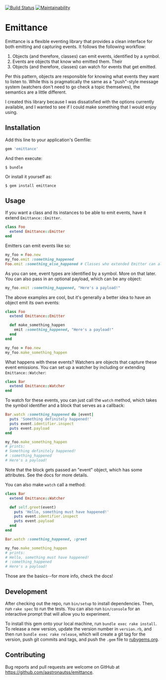 [![Build Status](https://travis-ci.org/aastronautss/emittance.svg?branch=master)](https://travis-ci.org/aastronautss/emittance) [![Maintainability](https://api.codeclimate.com/v1/badges/b5900e32c5a385c96c95/maintainability)](https://codeclimate.com/github/aastronautss/emittance/maintainability)

# Emittance

Emittance is a flexible eventing library that provides a clean interface for both emitting and capturing events. It follows the following workflow:

1. Objects (and therefore, classes) can emit events, identified by a symbol.
2. Events are objects that know who emitted them. Their
3. Objects (and therefore, classes) can watch for events that get emitted.

Per this pattern, objects are responsible for knowing what events they want to listen to. While this is pragmatically the same as a "push"-style message system (watchers don't need to go check a topic themselves), the semantics are a little different.

I created this library because I was dissatisfied with the options currently available, and I wanted to see if I could make something that I would enjoy using.

## Installation

Add this line to your application's Gemfile:

```ruby
gem 'emittance'
```

And then execute:

    $ bundle

Or install it yourself as:

    $ gem install emittance

## Usage

If you want a class and its instances to be able to emit events, have it extend `Emittance::Emitter`.

```ruby
class Foo
  extend Emittance::Emitter
end
```

Emitters can emit events like so:

```ruby
my_foo = Foo.new
my_foo.emit :something_happened
Foo.emit :something_else_happened # Classes who extended Emitter can also emit events!
```

As you can see, event types are identified by a symbol. More on that later. You can also pass in an optional payload, which can be any object:

```ruby
my_foo.emit :something_happened, "Here's a payload!"
```

The above examples are cool, but it's generally a better idea to have an object emit its own events:

```ruby
class Foo
  extend Emittance::Emitter

  def make_something_happen
    emit :something_happened, "Here's a payload!"
  end
end

my_foo = Foo.new
my_foo.make_something_happen
```

What happens with these events? Watchers are objects that capture these event emissions. You can set up a watcher by including or extending `Emittance::Watcher`:

```ruby
class Bar
  extend Emittance::Watcher
end
```

To watch for these events, you can just call the `watch` method, which takes the symbol identifier and a block that serves as a callback:

```ruby
Bar.watch :something_happened do |event|
  puts 'Something definitely happened!'
  puts event.identifier.inspect
  puts event.payload
end

my_foo.make_something_happen
# prints:
# Something definitely happened!
# :something_happened
# Here's a payload!
```

Note that the block gets passed an "event" object, which has some attributes. See the docs for more details.

You can also make `watch` call a method:

```ruby
class Bar
  extend Emittance::Watcher

  def self.greet(event)
    puts 'Hello, something must have happened!'
    puts event.identifier.inspect
    puts event.payload
  end
end

Bar.watch :something_happened, :greet

my_foo.make_something_happen
# prints:
# Hello, something must have happened!
# :something_happened
# Here's a payload!
```

Those are the basics--for more info, check the docs!

## Development

After checking out the repo, run `bin/setup` to install dependencies. Then, run `rake spec` to run the tests. You can also run `bin/console` for an interactive prompt that will allow you to experiment.

To install this gem onto your local machine, run `bundle exec rake install`. To release a new version, update the version number in `version.rb`, and then run `bundle exec rake release`, which will create a git tag for the version, push git commits and tags, and push the `.gem` file to [rubygems.org](https://rubygems.org).

## Contributing

Bug reports and pull requests are welcome on GitHub at https://github.com/aastronautss/emittance.
